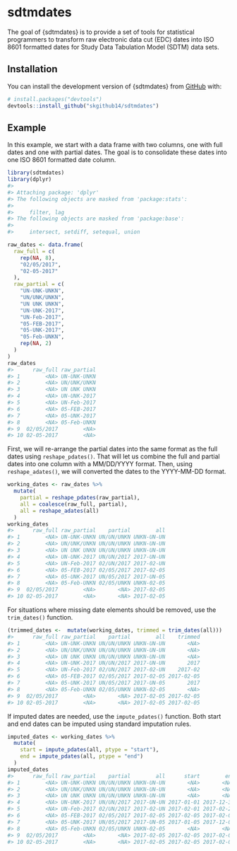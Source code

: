 
<!-- README.md is generated from README.Rmd. Please edit that file -->

# sdtmdates

<!-- badges: start -->
<!-- badges: end -->

The goal of {sdtmdates} is to provide a set of tools for statistical
programmers to transform raw electronic data cut (EDC) dates into ISO
8601 formatted dates for Study Data Tabulation Model (SDTM) data sets.

## Installation

You can install the development version of {sdtmdates} from
[GitHub](https://github.com/) with:

``` r
# install.packages("devtools")
devtools::install_github("skgithub14/sdtmdates")
```

## Example

In this example, we start with a data frame with two columns, one with
full dates and one with partial dates. The goal is to consolidate these
dates into one ISO 8601 formatted date column.

``` r
library(sdtmdates)
library(dplyr)
#> 
#> Attaching package: 'dplyr'
#> The following objects are masked from 'package:stats':
#> 
#>     filter, lag
#> The following objects are masked from 'package:base':
#> 
#>     intersect, setdiff, setequal, union

raw_dates <- data.frame(
  raw_full = c(
    rep(NA, 8),
    "02/05/2017",
    "02-05-2017"
  ),
  raw_partial = c(
    "UN-UNK-UNKN", 
    "UN/UNK/UNKN",
    "UN UNK UNKN",
    "UN-UNK-2017",
    "UN-Feb-2017",
    "05-FEB-2017",
    "05-UNK-2017",
    "05-Feb-UNKN",
    rep(NA, 2)
  )
)
raw_dates
#>      raw_full raw_partial
#> 1        <NA> UN-UNK-UNKN
#> 2        <NA> UN/UNK/UNKN
#> 3        <NA> UN UNK UNKN
#> 4        <NA> UN-UNK-2017
#> 5        <NA> UN-Feb-2017
#> 6        <NA> 05-FEB-2017
#> 7        <NA> 05-UNK-2017
#> 8        <NA> 05-Feb-UNKN
#> 9  02/05/2017        <NA>
#> 10 02-05-2017        <NA>
```

First, we will re-arrange the partial dates into the same format as the
full dates using `reshape_pdates()`. That will let us combine the full
and partial dates into one column with a MM/DD/YYYY format. Then, using
`reshape_adates()`, we will converted the dates to the YYYY-MM-DD
format.

``` r
working_dates <- raw_dates %>%
  mutate(
    partial = reshape_pdates(raw_partial),
    all = coalesce(raw_full, partial),
    all = reshape_adates(all)
  )
working_dates
#>      raw_full raw_partial    partial        all
#> 1        <NA> UN-UNK-UNKN UN/UN/UNKN UNKN-UN-UN
#> 2        <NA> UN/UNK/UNKN UN/UN/UNKN UNKN-UN-UN
#> 3        <NA> UN UNK UNKN UN/UN/UNKN UNKN-UN-UN
#> 4        <NA> UN-UNK-2017 UN/UN/2017 2017-UN-UN
#> 5        <NA> UN-Feb-2017 02/UN/2017 2017-02-UN
#> 6        <NA> 05-FEB-2017 02/05/2017 2017-02-05
#> 7        <NA> 05-UNK-2017 UN/05/2017 2017-UN-05
#> 8        <NA> 05-Feb-UNKN 02/05/UNKN UNKN-02-05
#> 9  02/05/2017        <NA>       <NA> 2017-02-05
#> 10 02-05-2017        <NA>       <NA> 2017-02-05
```

For situations where missing date elements should be removed, use the
`trim_dates()` function.

``` r
(trimmed_dates <-  mutate(working_dates, trimmed = trim_dates(all)))
#>      raw_full raw_partial    partial        all    trimmed
#> 1        <NA> UN-UNK-UNKN UN/UN/UNKN UNKN-UN-UN       <NA>
#> 2        <NA> UN/UNK/UNKN UN/UN/UNKN UNKN-UN-UN       <NA>
#> 3        <NA> UN UNK UNKN UN/UN/UNKN UNKN-UN-UN       <NA>
#> 4        <NA> UN-UNK-2017 UN/UN/2017 2017-UN-UN       2017
#> 5        <NA> UN-Feb-2017 02/UN/2017 2017-02-UN    2017-02
#> 6        <NA> 05-FEB-2017 02/05/2017 2017-02-05 2017-02-05
#> 7        <NA> 05-UNK-2017 UN/05/2017 2017-UN-05       2017
#> 8        <NA> 05-Feb-UNKN 02/05/UNKN UNKN-02-05       <NA>
#> 9  02/05/2017        <NA>       <NA> 2017-02-05 2017-02-05
#> 10 02-05-2017        <NA>       <NA> 2017-02-05 2017-02-05
```

If imputed dates are needed, use the `impute_pdates()` function. Both
start and end dates can be imputed using standard imputation rules.

``` r
imputed_dates <- working_dates %>%
  mutate(
    start = impute_pdates(all, ptype = "start"),
    end = impute_pdates(all, ptype = "end")
  )
imputed_dates
#>      raw_full raw_partial    partial        all      start        end
#> 1        <NA> UN-UNK-UNKN UN/UN/UNKN UNKN-UN-UN       <NA>       <NA>
#> 2        <NA> UN/UNK/UNKN UN/UN/UNKN UNKN-UN-UN       <NA>       <NA>
#> 3        <NA> UN UNK UNKN UN/UN/UNKN UNKN-UN-UN       <NA>       <NA>
#> 4        <NA> UN-UNK-2017 UN/UN/2017 2017-UN-UN 2017-01-01 2017-12-31
#> 5        <NA> UN-Feb-2017 02/UN/2017 2017-02-UN 2017-02-01 2017-02-28
#> 6        <NA> 05-FEB-2017 02/05/2017 2017-02-05 2017-02-05 2017-02-05
#> 7        <NA> 05-UNK-2017 UN/05/2017 2017-UN-05 2017-01-05 2017-12-05
#> 8        <NA> 05-Feb-UNKN 02/05/UNKN UNKN-02-05       <NA>       <NA>
#> 9  02/05/2017        <NA>       <NA> 2017-02-05 2017-02-05 2017-02-05
#> 10 02-05-2017        <NA>       <NA> 2017-02-05 2017-02-05 2017-02-05
```
